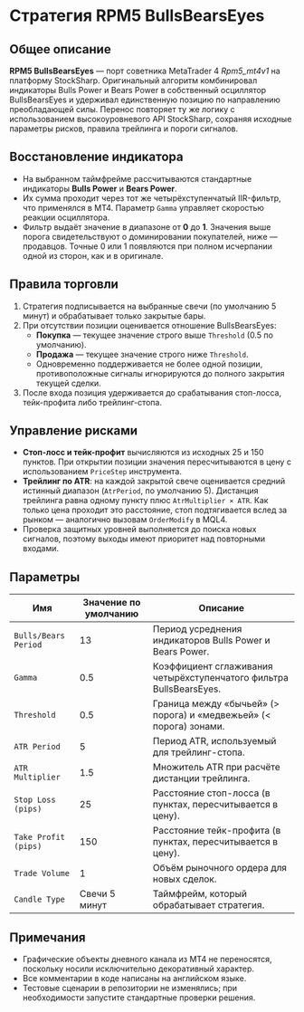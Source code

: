 # Стратегия RPM5 BullsBearsEyes

## Общее описание
**RPM5 BullsBearsEyes** — порт советника MetaTrader 4 *Rpm5_mt4v1* на платформу StockSharp. Оригинальный алгоритм комбинировал индикаторы Bulls Power и Bears Power в собственный осциллятор BullsBearsEyes и удерживал единственную позицию по направлению преобладающей силы. Перенос повторяет ту же логику с использованием высокоуровневого API StockSharp, сохраняя исходные параметры рисков, правила трейлинга и пороги сигналов.

## Восстановление индикатора
- На выбранном таймфрейме рассчитываются стандартные индикаторы **Bulls Power** и **Bears Power**.
- Их сумма проходит через тот же четырёхступенчатый IIR-фильтр, что применялся в MT4. Параметр `Gamma` управляет скоростью реакции осциллятора.
- Фильтр выдаёт значение в диапазоне от **0** до **1**. Значения выше порога свидетельствуют о доминировании покупателей, ниже — продавцов. Точные 0 или 1 появляются при полном исчерпании одной из сторон, как и в оригинале.

## Правила торговли
1. Стратегия подписывается на выбранные свечи (по умолчанию 5 минут) и обрабатывает только закрытые бары.
2. При отсутствии позиции оценивается отношение BullsBearsEyes:
   - **Покупка** — текущее значение строго выше `Threshold` (0.5 по умолчанию).
   - **Продажа** — текущее значение строго ниже `Threshold`.
   - Одновременно поддерживается не более одной позиции, противоположные сигналы игнорируются до полного закрытия текущей сделки.
3. После входа позиция удерживается до срабатывания стоп-лосса, тейк-профита либо трейлинг-стопа.

## Управление рисками
- **Стоп-лосс и тейк-профит** вычисляются из исходных 25 и 150 пунктов. При открытии позиции значения пересчитываются в цену с использованием `PriceStep` инструмента.
- **Трейлинг по ATR**: на каждой закрытой свече оценивается средний истинный диапазон (`AtrPeriod`, по умолчанию 5). Дистанция трейлинга равна одному пункту плюс `AtrMultiplier × ATR`. Как только цена проходит это расстояние, стоп подтягивается вслед за рынком — аналогично вызовам `OrderModify` в MQL4.
- Проверка защитных уровней выполняется до поиска новых сигналов, поэтому выходы имеют приоритет над повторными входами.

## Параметры
| Имя | Значение по умолчанию | Описание |
| --- | --- | --- |
| `Bulls/Bears Period` | 13 | Период усреднения индикаторов Bulls Power и Bears Power. |
| `Gamma` | 0.5 | Коэффициент сглаживания четырёхступенчатого фильтра BullsBearsEyes. |
| `Threshold` | 0.5 | Граница между «бычьей» (> порога) и «медвежьей» (< порога) зонами. |
| `ATR Period` | 5 | Период ATR, используемый для трейлинг-стопа. |
| `ATR Multiplier` | 1.5 | Множитель ATR при расчёте дистанции трейлинга. |
| `Stop Loss (pips)` | 25 | Расстояние стоп-лосса (в пунктах, пересчитывается в цену). |
| `Take Profit (pips)` | 150 | Расстояние тейк-профита (в пунктах, пересчитывается в цену). |
| `Trade Volume` | 1 | Объём рыночного ордера для новых сделок. |
| `Candle Type` | Свечи 5 минут | Таймфрейм, который обрабатывает стратегия. |

## Примечания
- Графические объекты дневного канала из MT4 не переносятся, поскольку носили исключительно декоративный характер.
- Все комментарии в коде написаны на английском языке.
- Тестовые сценарии в репозитории не изменялись; при необходимости запустите стандартные проверки решения.
